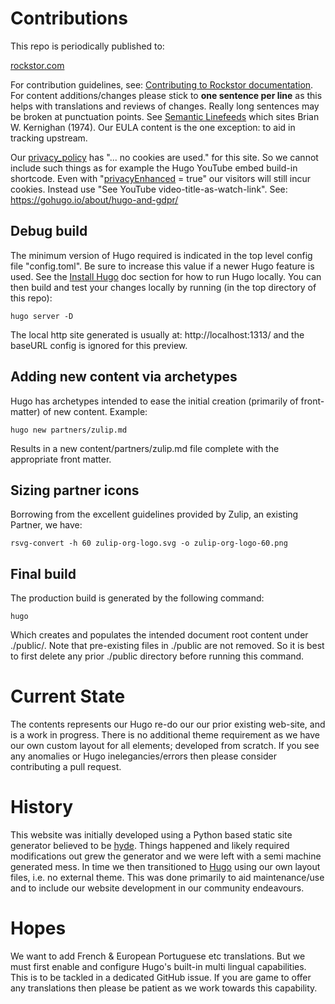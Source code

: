 # Contributions
This repo is periodically published to:

[rockstor.com](https://rockstor.com/)

For contribution guidelines, see: [Contributing to Rockstor documentation](https://rockstor.com/docs/contribute_documentation.html).
For content additions/changes please stick to **one sentence per line** as this helps with translations and reviews of changes.
Really long sentences may be broken at punctuation points.
See [Semantic Linefeeds](https://rhodesmill.org/brandon/2012/one-sentence-per-line/) which sites Brian W. Kernighan (1974).
Our EULA content is the one exception: to aid in tracking upstream.

Our [privacy_policy](https://rockstor.com/privacy_policy.html) has "... no cookies are used." for this site.
So we cannot include such things as for example the Hugo YouTube embed build-in shortcode.
Even with "[privacyEnhanced](https://gohugo.io/about/hugo-and-gdpr/#youtube) = true" our visitors will still incur cookies.
Instead use "See YouTube video-title-as-watch-link".
See: https://gohugo.io/about/hugo-and-gdpr/

## Debug build
The minimum version of Hugo required is indicated in the top level config file "config.toml".
Be sure to increase this value if a newer Hugo feature is used.
See the [Install Hugo](https://gohugo.io/getting-started/installing/) doc section for how to run Hugo locally.
You can then build and test your changes locally by running (in the top directory of this repo):

    hugo server -D

The local http site generated is usually at: http://localhost:1313/ and the baseURL config is ignored for this preview.

## Adding new content via archetypes
Hugo has archetypes intended to ease the initial creation (primarily of front-matter) of new content.
Example:

    hugo new partners/zulip.md

Results in a new content/partners/zulip.md file complete with the appropriate front matter.

## Sizing partner icons
Borrowing from the excellent guidelines provided by Zulip, an existing Partner, we have:

    rsvg-convert -h 60 zulip-org-logo.svg -o zulip-org-logo-60.png

## Final build
The production build is generated by the following command:

    hugo

Which creates and populates the intended document root content under ./public/.
Note that pre-existing files in ./public are not removed.
So it is best to first delete any prior ./public directory before running this command.

# Current State
The contents represents our Hugo re-do our our prior existing web-site, and is a work in progress.
There is no additional theme requirement as we have our own custom layout for all elements; developed from scratch.
If you see any anomalies or Hugo inelegancies/errors then please consider contributing a pull request.

# History
This website was initially developed using a Python based static site generator believed to be [hyde](https://github.com/hyde/hyde).
Things happened and likely required modifications out grew the generator and we were left with a semi machine generated mess.
In time we then transitioned to [Hugo](https://gohugo.io/) using our own layout files, i.e. no external theme.
This was done primarily to aid maintenance/use and to include our website development in our community endeavours.

# Hopes 
We want to add French & European Portuguese etc translations.
But we must first enable and configure Hugo's built-in multi lingual capabilities.
This is to be tackled in a dedicated GitHub issue.
If you are game to offer any translations then please be patient as we work towards this capability.
